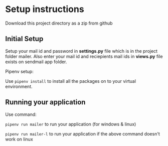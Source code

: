# Setup instructions

Download this project directory as a zip from github


## Initial Setup
Setup your mail id and password in <b>settings.py</b> file which is in the project folder mailer.
Also enter your mail id and reciepients mail ids in <b>views.py</b> file exists on sendmail app folder.

Pipenv setup:

Use `pipenv install` to install all the packages on to your virtual environment.


## Running your application

Use command: 

`pipenv run mailer` to run your application (for windows & linux)

`pipenv run mailer-l` to run your application if the above command doesn't work on linux

